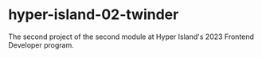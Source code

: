 # hyper-island-02-twinder
The second project of the second module at Hyper Island's 2023 Frontend Developer program. 
